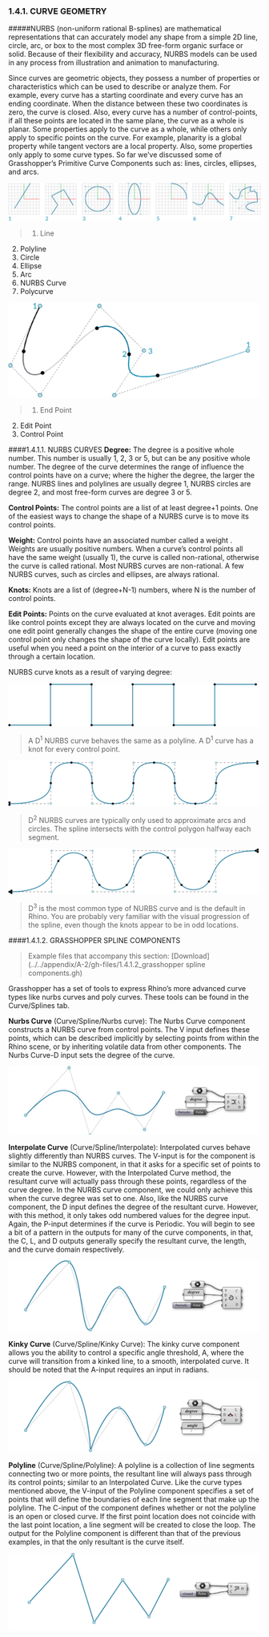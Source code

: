 ### 1.4.1. CURVE GEOMETRY

#####NURBS (non-uniform rational B-splines) are mathematical representations that can accurately model any shape from a simple 2D line, circle, arc, or box to the most complex 3D free-form organic surface or solid. Because of their flexibility and accuracy, NURBS models can be used in any process from illustration and animation to manufacturing.

Since curves are geometric objects, they possess a number of properties or characteristics which can be used to describe or analyze them. For example, every curve has a starting coordinate and every curve has an ending coordinate. When the distance between these two coordinates is zero, the curve is closed. Also, every curve has a number of control-points, if all these points are located in the same plane, the curve as a whole is planar. Some properties apply to the curve as a whole, while others only apply to specific points on the curve. For
example, planarity is a global property while tangent vectors are a local property. Also, some properties only apply to some curve types. So far we’ve discussed some of Grasshopper’s Primitive Curve Components such as: lines, circles, ellipses, and arcs.

![IMAGE](images/1-4-1/1-4-1_001-curve-types.png)
>1. Line
2. Polyline
3. Circle
4. Ellipse
5. Arc
6. NURBS Curve
7. Polycurve

![IMAGE](images/1-4-1/1-4-1_002-bezier-curve.png)
>1. End Point
2. Edit Point
3. Control Point

####1.4.1.1. NURBS CURVES
**Degree:** The degree is a positive whole number. This number is usually 1, 2, 3 or 5, but can be any positive whole number. The degree of the curve determines the range of influence the control points have on a curve; where the higher the degree, the larger the range. NURBS lines and polylines are usually degree 1, NURBS circles are degree 2, and most free-form curves are degree 3 or 5.

**Control Points:** The control points are a list of at least degree+1 points. One of the easiest ways to change the shape of a NURBS curve is to move its control points.

**Weight:** Control points have an associated number called a weight . Weights are usually positive numbers. When a curve’s control points all have the same weight (usually 1), the curve is called non-rational, otherwise the curve is called rational. Most NURBS curves are non-rational. A few NURBS curves, such as circles and ellipses, are always rational.

**Knots:** Knots are a list of (degree+N-1) numbers, where N is the number of control points.

**Edit Points:** Points on the curve evaluated at knot averages. Edit points are like control points except they are always located on the curve and moving one edit point generally changes the shape of the entire curve (moving one control point only changes the shape of the curve locally). Edit points are useful when you need a point on the interior of a curve to pass exactly through a certain location.

NURBS curve knots as a result of varying degree:

![IMAGE](images/1-4-1/1-4-1_003-degree-one.png)
>A D<sup>1</sup> NURBS curve behaves the same as a polyline. A D<sup>1</sup> curve has a knot for every control point.

![IMAGE](images/1-4-1/1-4-1_004-degree-two.png)
>D<sup>2</sup> NURBS curves are typically only used to approximate arcs and circles. The spline intersects with the control polygon halfway each segment.

![IMAGE](images/1-4-1/1-4-1_005-degree-three.png)
>D<sup>3</sup> is the most common type of NURBS curve and is the default in Rhino. You are probably very familiar with the visual progression of the spline, even though the knots appear to be in odd locations.

####1.4.1.2. GRASSHOPPER SPLINE COMPONENTS
>Example files that accompany this section: [Download](../../appendix/A-2/gh-files/1.4.1.2_grasshopper spline components.gh)

Grasshopper has a set of tools to express Rhino’s more advanced curve types like nurbs curves and poly curves. These tools can be found in the Curve/Splines tab.

**Nurbs Curve** (Curve/Spline/Nurbs curve): The Nurbs Curve component
constructs a NURBS curve from control points. The V input defines these points, which can be described implicitly by selecting points from within the Rhino scene, or by inheriting volatile data from other components. The Nurbs Curve-D input sets the degree of the curve.

![IMAGE](images/1-4-1/1-4-1_006-nurbs-curve.png)

**Interpolate Curve** (Curve/Spline/Interpolate): Interpolated curves behave slightly differently than NURBS curves. The V-input is for the component is similar to the NURBS component, in that it asks for a specific set of points to create the curve. However, with the Interpolated Curve method, the resultant curve will actually pass through these points, regardless of the curve degree. In the NURBS curve component, we could only achieve this when the curve degree was set to one. Also, like the NURBS curve component, the D input defines the
degree of the resultant curve. However, with this method, it only takes odd numbered values for the degree input. Again, the P-input determines if the curve is Periodic. You will begin to see a bit of a pattern in the outputs for many of the curve components, in that, the C, L, and D outputs generally specify the resultant curve, the length, and the curve domain respectively.

![IMAGE](images/1-4-1/1-4-1_007-interpolate-curve.png)

**Kinky Curve** (Curve/Spline/Kinky Curve): The kinky curve component allows you the ability to control a specific angle threshold, A, where the curve will transition from a kinked line, to a smooth, interpolated curve. It should be noted that the A-input requires an input in radians.

![IMAGE](images/1-4-1/1-4-1_008-kinky-curve.png)

**Polyline** (Curve/Spline/Polyline): A polyline is a collection of line segments connecting two or more points, the resultant line will always pass through its control points; similar to an Interpolated Curve. Like the curve types mentioned above, the V-input of the Polyline component specifies a set of points that will define the boundaries of each line segment that make up the polyline. The C-input of the component defines whether or not the polyline is an open or closed curve. If the first point location does not coincide with the last point location, a line segment will be created to close the loop. The output for the Polyline component is different than that of the previous examples, in that the
only resultant is the curve itself.

![IMAGE](images/1-4-1/1-4-1_009-polyline.png)
